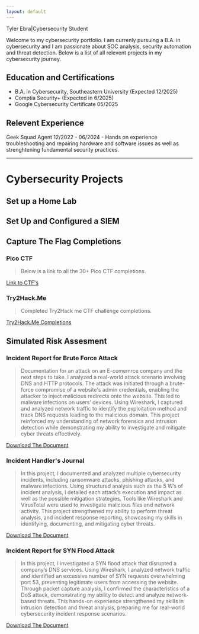```yaml
---
layout: default
---
```


Tyler Ebra|Cybersecurity Student

Welcome to my cybersecurity portfolio. I am currenly pursuing a B.A. in cybersecurity and I am passionate about SOC analysis, security automation and threat detection. Below is a list of all relevent projects in my cybersecurity journey.

## Education and Certifications

*   B.A. in Cybersecurity, Southeastern University (Expected 12/2025)
*   Comptia Security+ (Expected in 6/2025)
*   Google Cybersecurity Certificate 05/2025


## Relevent Experience

Geek Squad Agent 12/2022 - 06/2024 - Hands on experience troubleshooting and repairing hardware and software issues as well as strenghtening fundamental security practices. 

* * *

# Cybersecurity Projects

## Set up a Home Lab



## Set Up and Configured a SIEM



## Capture The Flag Completions

### Pico CTF
> Below is a link to all the 30+ Pico CTF completions.
>

[Link to CTF's](https://play.picoctf.org/users/RaptorZ)

### Try2Hack.Me
> Completed Try2Hack me CTF challenge completions.
>

[Try2Hack.Me Completions](https://try2hack.me/vysledky)


## Simulated Risk Assesment

### Incident Report for Brute Force Attack
> Documentation for an attack on an E-comemrce company and the next steps to take. I analyzed a real-world attack scenario involving DNS and HTTP protocols. The attack was initiated through a brute-force compromise of a website's admin credentials, enabling the attacker to inject malicious redirects onto the website. This led to malware infections on users’ devices. Using Wireshark, I captured and analyzed network traffic to identify the exploitation method and track DNS requests leading to the malicious domain. This project reinforced my understanding of network forensics and intrusion detection while demonstrating my ability to investigate and mitigate cyber threats effectively.
>

[Download The Document](https://github.com/Raptorz84/raptorz.github.io/blob/15bdc9623fd10e93b18135d6bb792b66d24f423d/Incident%20Report%20for%20E-Commerce%20Company.pdf)

### Incident Handler's Journal 
> In this project, I documented and analyzed multiple cybersecurity incidents, including ransomware attacks, phishing attacks, and malware infections. Using structured analysis such as the 5 W’s of incident analysis, I detailed each attack’s execution and impact as well as the possible mitigation strategies. Tools like Wireshark and VirusTotal were used to investigate malicious files and network activity. This project strengthened my ability to perform threat analysis, and incident response reporting, showcasing my skills in identifying, documenting, and mitigating cyber threats.
>

[Download The Document](https://github.com/Raptorz84/raptorz.github.io/blob/15bdc9623fd10e93b18135d6bb792b66d24f423d/Incident%20Handler's%20Journal%20.pdf)

### Incident Report for SYN Flood Attack
> In this project, I investigated a SYN flood attack that disrupted a company’s DNS services. Using Wireshark, I analyzed network traffic and identified an excessive number of SYN requests overwhelming port 53, preventing legitimate users from accessing the website. Through packet capture analysis, I confirmed the characteristics of a DoS attack, demonstrating my ability to detect and analyze network-based threats. This hands-on experience strengthened my skills in intrusion detection and threat analysis, preparing me for real-world cybersecurity incident response scenarios.
>

[Download The Document](https://github.com/Raptorz84/raptorz.github.io/blob/15bdc9623fd10e93b18135d6bb792b66d24f423d/Incident%20Report%20for%20SYN%20Flood%20Attack.pdf)


